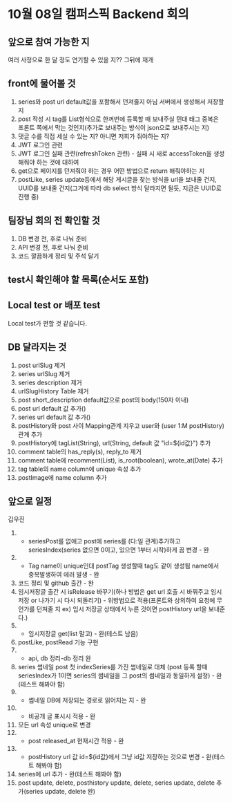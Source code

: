 # 10월 08일 캠퍼스픽 Backend 회의

## 앞으로 참여 가능한 지

여러 사정으로 한 달 정도 연기할 수 있을 지?? 그뒤에 재개

## front에 물어볼 것
1. series와 post url default값을 포함해서 던져줄지 아님 서버에서 생성해서 저장할 지
2. post 작성 시 tag를 List형식으로 한꺼번에 등록할 때 보내주실 텐대 태그 중복은 프론트 쪽에서 막는 것인지(추가로 보내주는 방식이 json으로 보내주시는 지)
3. 댓글 수를 직접 세실 수 있는 지? 아니면 저희가 줘야하는 지?
4. JWT 로그인 관련
5. JWT 로그인 실패 관련(refreshToken 관련) - 실패 시 새로 accessToken을 생성해줘야 하는 것에 대하여
6. get으로 페이지를 던져줘야 하는 경우 어떤 방법으로 return 해줘야하는 지
7. postLike, series update등에서 해당 게시글을 찾는 방식을 url을 보내줄 건지, UUID를 보내줄 건지(그거에 따라 db select 방식 달라지면 될듯, 지금은 UUID로 진행 중)

## 팀장님 회의 전 확인할 것

1. DB 변경 전, 후로 나눠 준비
2. API 변경 전, 후로 나눠 준비
3. 코드 깔끔하게 정리 및 주석 달기

## test시 확인해야 할 목록(순서도 포함)

## Local test or 배포 test

 Local test가 편할 것 같습니다.

## DB 달라지는 것

1. post urlSlug 제거
2. series urlSlug 제거
3. series description 제거
4. urlSlugHistory Table 제거
5. post short_description default값으로 post의 body(150자 이내)
6. post url default 값 추가()
7. series url default 값 추가()
8. postHistory와 post 사이 Mapping관계 지우고 user와 (user 1:M postHistory)관계 추가
9. postHistory에 tagList(String), url(String, default 값 "id=${id값}") 추가
10. comment table의 has_reply(s), reply_to 제거
11. comment table에 recomment(List<comment>), is_root(boolean), wrote_at(Date) 추가
12. tag table의 name column에 unique 속성 추가
13. postImage에 name column 추가

## 앞으로 일정

김우진
1. - seriesPost를 없애고 post에 series를 (다:일 관계)추가하고 seriesIndex(series 없으면 0이고, 있으면 1부터 시작)하게 끔 변경 - 완
2. - Tag name이 unique인대 postTag 생성할때 tag도 같이 생성됨 name에서 중복발생하여 에러 발생 - 완
2. 코드 정리 및 github 출간 - 완
3. 임시저장글 출간 시 isRelease 바꾸기(하나 방법은 get url 호출 시 바꿔주고 임시저장 or 나가기 시 다시 되돌리기) - 위방법으로 적용(프론트와 상의하여 요청에 무언가를 던져줄 지 ex) 임시 저장글 상태에서 누른 것이면 postHistory url을 보내준다.)
4. - 임시저장글 get(list 말고) - 완(테스트 남음)
5. postLike, postRead 기능 구현
6. - api, db 정리-db 정리 완
7. series 썸네일 post 첫 indexSeries를 가진 썸네일로 대체 (post 등록 할때 seriesIndex가 1이면 series의 썸네일을 그 post의 썸네일과 동일하게 설정) - 완(테스트 해봐야 함)
8. - 썸네일 DB에 저장되는 경로로 읽어지는 지 - 완
9. - 비공개 글 표시시 적용 - 완
10. 모든 url 속성 unique로 변경
11. - post released_at 현재시간 적용 - 완
12. - postHistory url 값 id=${id값}에서 그냥 id값 저장하는 것으로 변경 - 완(테스트 해봐야 함)
13. series에 url 추가 - 완(테스트 해봐야 함)
14. post update, delete, posthistory update, delete, series update, delete 추가(series update, delete 완)
